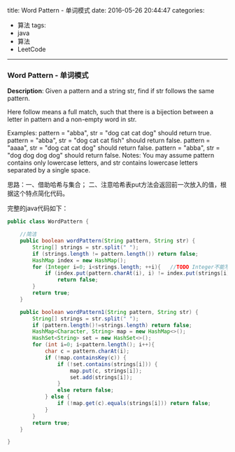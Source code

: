 




title: Word Pattern - 单词模式
date: 2016-05-26 20:44:47
categories: 
- 算法
tags: 
- java
- 算法
- LeetCode
<!--updated: 2016-05-26 21:40:47-->
---

### Word Pattern - 单词模式
**Description**: Given a pattern and a string str, find if str follows the same pattern.

Here follow means a full match, such that there is a bijection between a letter in pattern and a non-empty word in str.

Examples:
pattern = "abba", str = "dog cat cat dog" should return true.
pattern = "abba", str = "dog cat cat fish" should return false.
pattern = "aaaa", str = "dog cat cat dog" should return false.
pattern = "abba", str = "dog dog dog dog" should return false.
Notes:
You may assume pattern contains only lowercase letters, and str contains lowercase letters separated by a single space.
 
思路：一、借助哈希与集合；
二、注意哈希表put方法会返回前一次放入的值，根据这个特点简化代码。

完整的java代码如下：

```java
public class WordPattern {

    //简洁
    public boolean wordPattern(String pattern, String str) {
        String[] strings = str.split(" ");
        if (strings.length != pattern.length()) return false;
        HashMap index = new HashMap();
        for (Integer i=0; i<strings.length; ++i){   //TODO Integer不能写成int
            if (index.put(pattern.charAt(i), i) != index.put(strings[i], i))
                return false;
        }
        return true;
    }

    public boolean wordPattern1(String pattern, String str) {
        String[] strings = str.split(" ");
        if (pattern.length()!=strings.length) return false;
        HashMap<Character, String> map = new HashMap<>();
        HashSet<String> set = new HashSet<>();
        for (int i=0; i<pattern.length(); i++){
            char c = pattern.charAt(i);
            if (!map.containsKey(c)) {
                if (!set.contains(strings[i])) {
                    map.put(c, strings[i]);
                    set.add(strings[i]);
                }
                else return false;
            } else {
                if (!map.get(c).equals(strings[i])) return false;
            }
        }
        return true;
    }

}
```
